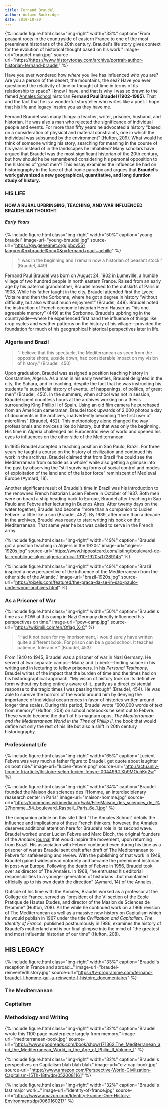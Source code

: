 ```yaml
---
title: Fernand Braudel
author: Autumn Buckridge
date: 2019-10-20
---
```


{% include figure.html
  class="img-right"
  width="33%"
  caption="From peasant roots in the countryside of eastern France to one of the most preeminent historians of the 20th century, Braudel's life story gives context for the evolution of historical thought based on his work."
  image-url="braudel-main.jpg"
  source-url="https://https://www.historytoday.com/archive/portrait-author-historian-fernand-braudel"
%}

Have you ever wondered how *where* you live has influenced *who* you are? Are you a person of the desert, the mountains, the sea? Have you ever questioned the relativity of time or thought of time in terms of its relationship to space? I know I have, and that is why I was so drawn to the famed [Annales School](https://unm-historiography.github.io/intro-guide/essays/modernism/annales-school.html) historian **Fernand Paul Braudel (1902-1985)**. That and the fact that he is a wonderful storyteller who writes like a poet. I hope that his life and legacy inspire you as they have me. 

Fernand Braudel was many things: a teacher, writer, prisoner, husband, and historian. He was also a man who rejected the significance of individual people and events. For more than fifty years he advocated a history “based on a consideration of physical and material constraints, one in which the individual was subsumed by the environment” (Hufton, 209). What would he think of someone writing his story, searching for meaning in the course of his years instead of in the landscapes he inhabited? Many scholars have argued that Braudel was the most significant historian of the 20th century, but how should he be remembered considering his personal opposition to the histories of ‘great men’? This essay examines the influence he had on historiography in the face of that ironic paradox and argues that **Braudel’s work galvanized a new geographical, quantitative, and long duration study of history.** 


### **HIS LIFE**
#### HOW A RURAL UPBRINGING, TEACHING, AND WAR INFLUENCED BRAUDELIAN THOUGHT

##### Early Years

{% include figure.html
  class="img-right"
  width="50%"
  caption="young-braudel"
  image-url="young-braudel.jpg"
  source-url="https://gw.geneanet.org/jpbov55?lang=en&n=braudel&oc=0&p=fernand+paul+achille"
%}


> “I was in the beginning and I remain now a historian of peasant stock.” (Braudel, 449)

Fernand Paul Braudel was born on August 24, 1902 in Lumeville, a humble village of two hundred people in north eastern France. Raised from an early age by his paternal grandmother, Braudel moved to the outskirts of Paris in 1908. While his father taught in the city, Braudel attended first the Lycee Voltaire and then the Sorbonne, where he got a degree in history “without difficulty, but also without much enjoyment” (Braudel, 449). Braudel noted the instruction of French economic historian Henri Hauser as “his one agreeable memory” (449) at the Sorbonne. Braudel’s upbringing in the countryside—where he experienced first hand the influence of things like crop cycles and weather patterns on the history of his village—provided the foundation for much of his geographical historical perspectives later in life. 

### Algeria and Brazil


> “I believe that this spectacle, the Mediterranean as seen from the opposite shore, upside down, had considerable impact on my vision of history.” (Braudel, 450)

Upon graduation, Braudel was assigned a position teaching history in Constantine, Algeria. As a man in his early twenties, Braudel delighted in the city, the Sahara, and in teaching, despite the fact that he was instructing his students “a superficial history of events…of happenings, of politics, of great men” (Braudel, 450). In the summers, when school was not in session, Braudel spent countless hours at the archives working on a thesis surrounding King Phillip II of Spain. Using an old film camera he purchased from an American cameraman, Braudel took upwards of 2,000 photos a day of documents in the archives, inadvertently becoming “the first user of microfilms” (Braudel, 452). This methodology alone changed the way professionals and novices alike do history, but that was only the beginning. His time in Algeria challenged his Eurocentric view of world and opened his eyes to influences on the other side of the Mediterranean. 

In 1935 Braudel accepted a teaching position in Sao Paulo, Brazil. For three years he taught a course on the history of civilization and continued his work in the archives. Braudel claimed that from Brazil “he could see the Mediterranean from outside as a whole” while also getting a glimpse into the past by observing the “still surviving forms of social control and modes of exploitation of the land and of the labor force” reminiscent of Medieval Europe (Aymard, 18). 

Another significant result of Braudel’s time in Brazil was his introduction to the renowned French historian Lucien Febvre in October of 1937. Both men were on board a ship heading back to Europe, Braudel after teaching in Sao Paulo and Febvre after lecturing in Buenos Aires. After twenty days on the water together, Braudel had become “more than a companion to Lucien Febvre…a little like a son (Braudel, 452). By 1939, after more than a decade in the archives, Braudel was ready to start writing his book on the Mediterranean. That same year he but was called to serve in the French army.  


{% include figure.html
  class="img-right"
  width="49%"
  caption="Braudel got a position teaching in Algiers in the 1920s"
  image-url="algiers-1920s.jpg"
  source-url="https://www.hippostcard.com/listing/boulevard-de-la-republique-alger-algeria-africa-1910-1920s/17289145"
%}

{% include figure.html
  class="img-right"
  width="49%"
  caption="Brazil inspired a new perspective of the influence of the Mediterranean from the other side of the Atlantic."
  image-url="brazil-1920s.jpg"
  source-url="https://pixels.com/featured/the-praca-da-se-in-sao-paulo-underwood-archives.html"
%}


### As a Prisoner of War

{% include figure.html
  class="img-right"
  width="50%"
  caption="Braudel's time as a POW at this camp in Nazi Germany directly influenced his perspectives on time."
  image-url="pow-camp.jpg"
  source-url="https://wikimili.com/en/Oflag_X-C"
%}


> “Had it not been for my imprisonment, I would surely have written quite a different book. For prison can be a good school. It teaches patience, tolerance.” (Braudel, 453)

From 1940 to 1945, Braudel was a prisoner of war in Nazi Germany. He served at two separate camps—Mainz and Lubeck—finding solace in his writing and in lecturing to fellow prisoners. In his *Personal Testimony*, Braudel writes of the impact that the burden of time and the times had on his historiographical approach. “My vision of history took on its definitive form without my being entirely aware of it…partly as a direct existential response to the tragic times I was passing through” (Braudel, 454). He was able to survive the horrors of the world around him by denying the importance of individual occurrences in favor of histories written around longer time scales. During this period, Braudel wrote “600,000 words of text from memory” (Hufton, 208) on school notebooks he sent out to Febvre. These would become the draft of his magnum opus, *The Mediterranean and the Mediterranean World in the Time of Phillip II*, the book that would define not only the rest of his life but also a shift in 20th century historiography.  

### Professional Life

{% include figure.html
  class="img-right"
  width="65%"
  caption="Lucient Febvre was very much a father figure to Braudel, get quote about laughter on boat ride."
  image-url="lucien-febvre.png"
  source-url="http://actu.univ-fcomte.fr/article/lhistoire-selon-lucien-febvre-004499#.Xb9MOuhKg2w"
%}

{% include figure.html
  class="img-right"
  width="34%"
  caption="Braudel founded the Maison des sciences des l'Homme, an interdisciplenary reasearch center in Paris"
  image-url="maison-homme.jpg"
  source-url="https://commons.wikimedia.org/wiki/File:Maison_des_sciences_de_l%27homme,_54_boulevard_Raspail,_Paris_6e_1.jpg"
%}

The companion article on this site titled “The Annales School” details the influence and implications of these French thinkers; however, the Annales deserves additional attention here for Braudel’s role in its second wave. Braudel worked under Lucien Febvre and Marc Bloch, the original founders of the *Annales* [journal](http://annales.ehess.fr/index.php?220) that would inspire the movement, upon returning from Brazil. His association with Febvre continued even during his time as a prisoner of war as Braudel sent draft after draft of The Mediterranean to Febvre for safekeeping and review. With the publishing of that work in 1949, Braudel gained widespread notoriety and became the preeminent historian in post-war Europe. Following the death of Febvre in 1956, Braudel took over as director of The Annales. In 1968, “he entrusted his editorial responsibilities to a younger generation of historians…but maintained officially up to his own death the direction” (Aymard, 14) of the Annales.  

Outside of his time with the Annales, Braudel worked as a professor at the College de France, served as “president of the VI section of the Ecole Pratique de Hautes Etudes, and director of the Masion de Sciences de l’Homme” (Hufton, 208).  All the while he continued work on a 1966 revision of The Mediterranean as well as a massive new history on Capitalism which he would publish in 1967 under the title *Civilization and Capitalism*. *The Identity of France*, published posthumously in 1986, examines the history of Braudel’s motherland and is our final glimpse into the mind of “the greatest and most influential historian of our time” (Hufton, 208). 

## HIS LEGACY

{% include figure.html
  class="img-right"
  width="33%"
  caption="Braudel's reception in France and abroad..."
  image-url="braudel-reinventedhistory.jpg"
  source-url="https://tv-programme.com/fernand-braudel-l-homme-qui-a-reinvente-l-histoire_documentaire/"
%}

### The Mediterranean

### Capitalism

### Methodology and Writing

{% include figure.html
  class="img-right"
  width="32%"
  caption="Braudel wrote this 1100 page masterpiece largely from memory."
  image-url="mediterranean-book.jpg"
  source-url="https://www.goodreads.com/book/show/171362.The_Mediterranean_and_the_Mediterranean_World_in_the_Age_of_Philip_II_Volume_I"
%}

{% include figure.html
  class="img-right"
  width="32%"
  caption="Braudel's perspectives on Capitalism blah blah blah."
  image-url="civ-cap-book.jpg"
  source-url="https://www.amazon.com/Perspective-World-Civilization-Capitalism-15Th-18th/dp/0520081161"
%}

{% include figure.html
  class="img-right"
  width="32%"
  caption="Braudel's last major work..."
  image-url="identity-of-france.jpg"
  source-url="https://www.amazon.com/Identity-France-One-History-Environment/dp/0060160217"
%}


